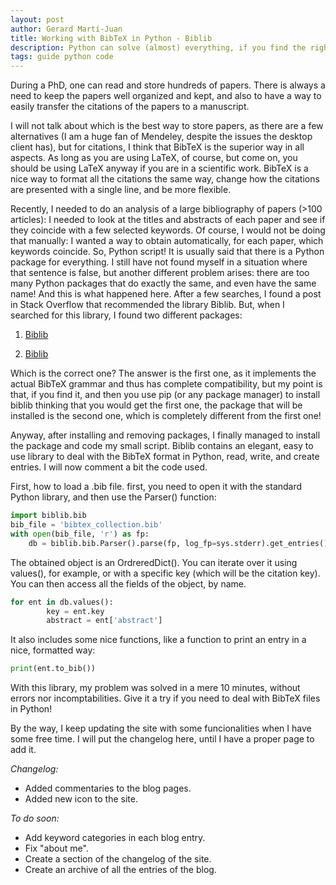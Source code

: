 ```yaml
---
layout: post
author: Gerard Martí-Juan
title: Working with BibTeX in Python - Biblib
description: Python can solve (almost) everything, if you find the right package, that is.
tags: guide python code
---
```


During a PhD, one can read and store hundreds of papers. There is always a need to keep the papers well organized and kept, and also to have a way to easily transfer the citations of the papers to a manuscript. 

I will not talk about which is the best way to store papers, as there are a few alternatives (I am a huge fan of Mendeley, despite the issues the desktop client has), but for citations, I think that BibTeX is the superior way in all aspects. As long as you are using LaTeX, of course, but come on, you should be using LaTeX anyway if you are in a scientific work. BibTeX is a nice way to format all the citations the same way, change how the citations are presented with a single line, and be more flexible.

Recently, I needed to do an analysis of a large bibliography of papers (>100 articles): I needed to look at the titles and abstracts of each paper and see if they coincide with a few selected keywords. Of course, I would not be doing that manually: I wanted a way to obtain automatically, for each paper, which keywords coincide. So, Python script! It is usually said that there is a Python package for everything. I still have not found myself in a situation where that sentence is false, but another different problem arises: there are too many Python packages that do exactly the same, and even have the same name! And this is what happened here. After a few searches, I found a post in Stack Overflow that recommended the library Biblib. But, when I searched for this library, I found two different packages:

1. [Biblib](https://github.com/aclements/biblib)

2. [Biblib](https://pypi.org/project/biblib/)

Which is the correct one? The answer is the first one, as it implements the actual BibTeX grammar and thus has complete compatibility, but my point is that, if you find it, and then you use pip (or any package manager) to install biblib thinking that you would get the first one, the package that will be installed is the second one, which is completely different from the first one!

Anyway, after installing and removing packages, I finally managed to install the package and code my small script. Biblib contains an elegant, easy to use library to deal with the BibTeX format in Python, read, write, and create entries. I will now comment a bit the code used.

First, how to load a .bib file. first, you need to open it with the standard Python library, and then use the Parser() function:

```py
import biblib.bib
bib_file = 'bibtex_collection.bib'
with open(bib_file, 'r') as fp:
    db = biblib.bib.Parser().parse(fp, log_fp=sys.stderr).get_entries()
```

The obtained object is an OrdreredDict(). You can iterate over it using values(), for example, or with a specific key (which will be the citation key). You can then access all the fields of the object, by name.

```py
for ent in db.values():
        key = ent.key
        abstract = ent['abstract']
```

It also includes some nice functions, like a function to print an entry in a nice, formatted way:

```py
print(ent.to_bib())
```

With this library, my problem was solved in a mere 10 minutes, without errors nor incomptabilities. Give it a try if you need to deal with BibTeX files in Python!

By the way, I keep updating the site with some funcionalities when I have some free time. I will put the changelog here, until I have a proper page to add it.

*Changelog:*

- Added commentaries to the blog pages.
- Added new icon to the site.

*To do soon:*

- Add keyword categories in each blog entry.
- Fix "about me".
- Create a section of the changelog of the site.
- Create an archive of all the entries of the blog.
